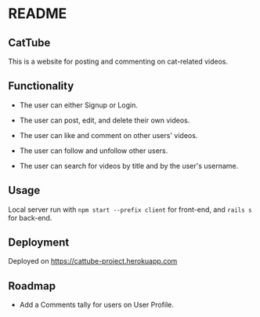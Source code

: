 # README

## CatTube
This is a website for posting and commenting on cat-related videos.

## Functionality
* The user can either Signup or Login.

* The user can post, edit, and delete their own videos.

* The user can like and comment on other users' videos.

* The user can follow and unfollow other users.

* The user can search for videos by title and by the user's username.

## Usage
Local server run with `npm start --prefix client` for front-end, and `rails s` for back-end.

## Deployment
Deployed on https://cattube-project.herokuapp.com

## Roadmap
* Add a Comments tally for users on User Profile.
